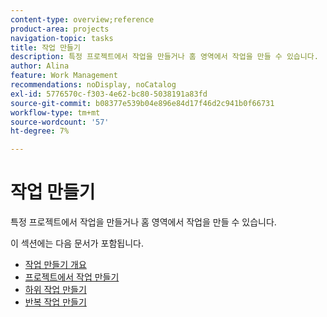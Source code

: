 ```yaml
---
content-type: overview;reference
product-area: projects
navigation-topic: tasks
title: 작업 만들기
description: 특정 프로젝트에서 작업을 만들거나 홈 영역에서 작업을 만들 수 있습니다.
author: Alina
feature: Work Management
recommendations: noDisplay, noCatalog
exl-id: 5776570c-f303-4e62-bc80-5038191a83fd
source-git-commit: b08377e539b04e896e84d17f46d2c941b0f66731
workflow-type: tm+mt
source-wordcount: '57'
ht-degree: 7%

---
```


# 작업 만들기

특정 프로젝트에서 작업을 만들거나 홈 영역에서 작업을 만들 수 있습니다.

이 섹션에는 다음 문서가 포함됩니다.

* [작업 만들기 개요](../../../manage-work/tasks/create-tasks/create-tasks-overview.md)
* [프로젝트에서 작업 만들기](../../../manage-work/tasks/create-tasks/create-tasks-in-project.md)
* [하위 작업 만들기](../../../manage-work/tasks/create-tasks/create-subtasks.md)
* [반복 작업 만들기](../../../manage-work/tasks/create-tasks/create-recurring-tasks.md)

